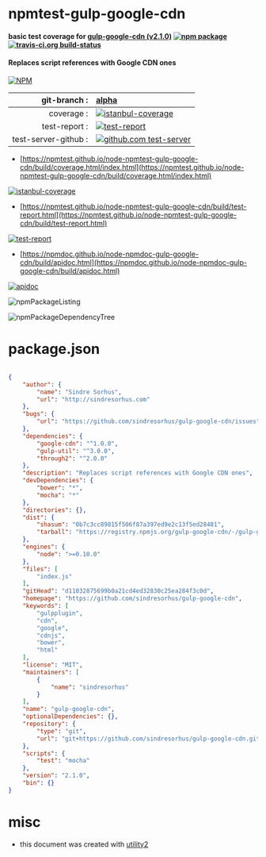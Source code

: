 # npmtest-gulp-google-cdn

#### basic test coverage for  [gulp-google-cdn (v2.1.0)](https://github.com/sindresorhus/gulp-google-cdn)  [![npm package](https://img.shields.io/npm/v/npmtest-gulp-google-cdn.svg?style=flat-square)](https://www.npmjs.org/package/npmtest-gulp-google-cdn) [![travis-ci.org build-status](https://api.travis-ci.org/npmtest/node-npmtest-gulp-google-cdn.svg)](https://travis-ci.org/npmtest/node-npmtest-gulp-google-cdn)

#### Replaces script references with Google CDN ones

[![NPM](https://nodei.co/npm/gulp-google-cdn.png?downloads=true&downloadRank=true&stars=true)](https://www.npmjs.com/package/gulp-google-cdn)

| git-branch : | [alpha](https://github.com/npmtest/node-npmtest-gulp-google-cdn/tree/alpha)|
|--:|:--|
| coverage : | [![istanbul-coverage](https://npmtest.github.io/node-npmtest-gulp-google-cdn/build/coverage.badge.svg)](https://npmtest.github.io/node-npmtest-gulp-google-cdn/build/coverage.html/index.html)|
| test-report : | [![test-report](https://npmtest.github.io/node-npmtest-gulp-google-cdn/build/test-report.badge.svg)](https://npmtest.github.io/node-npmtest-gulp-google-cdn/build/test-report.html)|
| test-server-github : | [![github.com test-server](https://npmtest.github.io/node-npmtest-gulp-google-cdn/GitHub-Mark-32px.png)](https://npmtest.github.io/node-npmtest-gulp-google-cdn/build/app/index.html) | | build-artifacts : | [![build-artifacts](https://npmtest.github.io/node-npmtest-gulp-google-cdn/glyphicons_144_folder_open.png)](https://github.com/npmtest/node-npmtest-gulp-google-cdn/tree/gh-pages/build)|

- [https://npmtest.github.io/node-npmtest-gulp-google-cdn/build/coverage.html/index.html](https://npmtest.github.io/node-npmtest-gulp-google-cdn/build/coverage.html/index.html)

[![istanbul-coverage](https://npmtest.github.io/node-npmtest-gulp-google-cdn/build/screenCapture.buildCi.browser.%252Ftmp%252Fbuild%252Fcoverage.lib.html.png)](https://npmtest.github.io/node-npmtest-gulp-google-cdn/build/coverage.html/index.html)

- [https://npmtest.github.io/node-npmtest-gulp-google-cdn/build/test-report.html](https://npmtest.github.io/node-npmtest-gulp-google-cdn/build/test-report.html)

[![test-report](https://npmtest.github.io/node-npmtest-gulp-google-cdn/build/screenCapture.buildCi.browser.%252Ftmp%252Fbuild%252Ftest-report.html.png)](https://npmtest.github.io/node-npmtest-gulp-google-cdn/build/test-report.html)

- [https://npmdoc.github.io/node-npmdoc-gulp-google-cdn/build/apidoc.html](https://npmdoc.github.io/node-npmdoc-gulp-google-cdn/build/apidoc.html)

[![apidoc](https://npmdoc.github.io/node-npmdoc-gulp-google-cdn/build/screenCapture.buildCi.browser.%252Ftmp%252Fbuild%252Fapidoc.html.png)](https://npmdoc.github.io/node-npmdoc-gulp-google-cdn/build/apidoc.html)

![npmPackageListing](https://npmtest.github.io/node-npmtest-gulp-google-cdn/build/screenCapture.npmPackageListing.svg)

![npmPackageDependencyTree](https://npmtest.github.io/node-npmtest-gulp-google-cdn/build/screenCapture.npmPackageDependencyTree.svg)



# package.json

```json

{
    "author": {
        "name": "Sindre Sorhus",
        "url": "http://sindresorhus.com"
    },
    "bugs": {
        "url": "https://github.com/sindresorhus/gulp-google-cdn/issues"
    },
    "dependencies": {
        "google-cdn": "^1.0.0",
        "gulp-util": "^3.0.0",
        "through2": "^2.0.0"
    },
    "description": "Replaces script references with Google CDN ones",
    "devDependencies": {
        "bower": "*",
        "mocha": "*"
    },
    "directories": {},
    "dist": {
        "shasum": "0b7c3cc89815f506f87a397ed9e2c13f5ed28481",
        "tarball": "https://registry.npmjs.org/gulp-google-cdn/-/gulp-google-cdn-2.1.0.tgz"
    },
    "engines": {
        "node": ">=0.10.0"
    },
    "files": [
        "index.js"
    ],
    "gitHead": "d11032875699b0a21cd4ed32830c25ea284f3c0d",
    "homepage": "https://github.com/sindresorhus/gulp-google-cdn",
    "keywords": [
        "gulpplugin",
        "cdn",
        "google",
        "cdnjs",
        "bower",
        "html"
    ],
    "license": "MIT",
    "maintainers": [
        {
            "name": "sindresorhus"
        }
    ],
    "name": "gulp-google-cdn",
    "optionalDependencies": {},
    "repository": {
        "type": "git",
        "url": "git+https://github.com/sindresorhus/gulp-google-cdn.git"
    },
    "scripts": {
        "test": "mocha"
    },
    "version": "2.1.0",
    "bin": {}
}
```



# misc
- this document was created with [utility2](https://github.com/kaizhu256/node-utility2)
